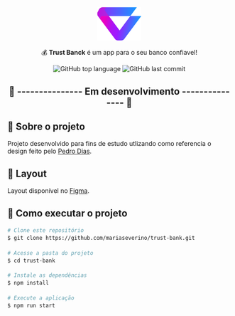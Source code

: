 <p align="center">
  <a href="logo">
    <img src="./assets/logo.svg" width="100"/>
  </a>
</p>

<p align="center">💰 <strong>Trust Banck</strong> é um app para o seu banco confiavel! </p>

<div align="center">
    <p>
        <img alt="GitHub top language" src="https://img.shields.io/github/languages/top/mariaseverino/trust-banck?color=991FFE&logoColor=991FFE&style=for-the-badge">
        <img alt="GitHub last commit" src="https://img.shields.io/github/last-commit/mariaseverino/trust-banck?color=991FFE&logoColor=991FFE&style=for-the-badge">
    </p>
</div>

<h2 align="center">🚧 <strong> --------------- Em desenvolvimento --------------- </strong> 🚧 </h2>

## :pushpin: Sobre o projeto

Projeto desenvolvido para fins de estudo utlizando como referencia o design feito pelo [Pedro Dias](https://twitter.com/peauas).

## :art: Layout

Layout disponível no [Figma](https://www.figma.com/file/p63j4Fjdo4wRkelCoZglVc/%F0%9F%92%B0-Trust-Bank?node-id=0%3A1).

## :rocket: Como executar o projeto

```bash
# Clone este repositório
$ git clone https://github.com/mariaseverino/trust-bank.git

# Acesse a pasta do projeto
$ cd trust-bank

# Instale as dependências
$ npm install

# Execute a aplicação
$ npm run start
```
